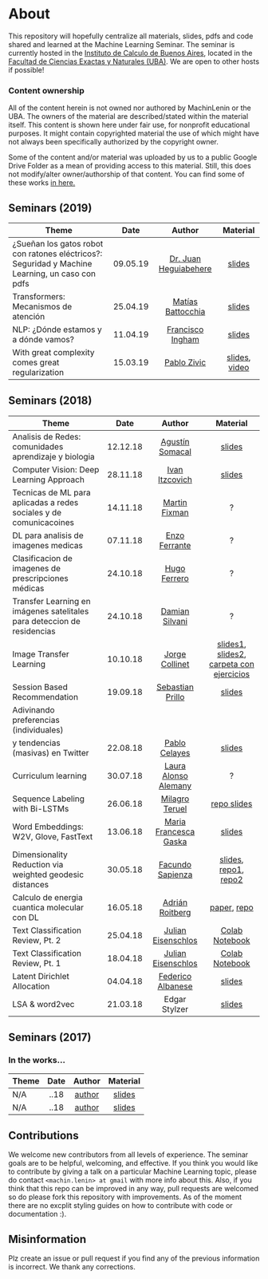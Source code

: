 # About

This repository will hopefully centralize all materials, slides, pdfs and code shared and learned at the Machine Learning Seminar. The seminar is currently hosted in the [Instituto de Calculo de Buenos Aires](www.ic.fcen.uba.ar), located in the [Facultad de Ciencias Exactas y Naturales (UBA)](https://exactas.uba.ar/). We are open to other hosts if possible!


### Content ownership 

All of the content herein is not owned nor authored by MachinLenin or the UBA. The owners of the material are described/stated within the material itself. This content is shown here under fair use, for nonprofit educational purposes. It might contain copyrighted material the use of which might have not always been specifically authorized by the copyright owner.


Some of the content and/or material was uploaded by us to a public Google Drive Folder as a mean of providing access to this material. Still, this does not modify/alter owner/authorship of that content.
You can find some of these works [in here.](https://drive.google.com/drive/folders/1vg-sN1jVUC58D7_MzsBTSzcaqfHsi4bH?usp=sharing
)
## Seminars (2019)

| Theme         | Date          | Author | Material | 
| ------------- |:-------------:| :----: | :------: |
|¿Sueñan los gatos robot con ratones eléctricos?: Seguridad y Machine Learning, un caso con pdfs | 09.05.19 | [Dr. Juan Heguiabehere](http://web.fi.uba.ar/~jheguiabehere/) | [slides](https://docs.google.com/presentation/d/1uFhIFqFjMpxkEK3Hed0u2qY5RLeU1M6MorIhSM2cdh0)
| Transformers: Mecanismos de atención | 25.04.19 | [Matías Battocchia](https://github.com/matiasbattocchia) | [slides](https://docs.google.com/presentation/d/1CbSZdpIWn_GEv3xblm7MjMK6CAny79t0ntNWhLeg9Sk/edit#slide=id.p) |
| NLP: ¿Dónde estamos y a dónde vamos? | 11.04.19 | [Francisco Ingham](https://github.com/fpingham) | [slides](https://docs.google.com/presentation/d/1K_mD9Q8hixOKnLDSa-Regp6FH9zc5DRiwvSk7I3qMP0/edit?usp=sharing) | 
| With great complexity comes great regularization | 15.03.19 | [Pablo Zivic](https://ar.linkedin.com/in/pablozivic) | [slides](https://docs.google.com/presentation/d/1Ay7kHpbeZH2jJKeMzyJnLSa4g4-Yep0-v-OiNcTX268/edit#slide=id.g4eaa901bc1_0_734), [video](https://youtu.be/vvCbPrqXDTQ) | 

## Seminars (2018)

| Theme         | Date          | Author | Material | 
| ------------- |:-------------:| :----: | :------: |
| Analisis de Redes: comunidades aprendizaje y biologia | 12.12.18 | [Agustín Somacal](https://ar.linkedin.com/in/agustin-somacal-737b85a2) | [slides](https://slack-files.com/T6ZK5LS3E-FETKX5ETS-3fd138172a) | 
| Computer Vision: Deep Learning Approach | 28.11.18 | [Ivan Itzcovich](https://github.com/iitzco) | [slides](https://slack-files.com/T6ZK5LS3E-FEH8BQNK0-cac770d0a5) | 
| Tecnicas de ML para aplicadas a redes sociales y de comunicacoines | 14.11.18 | [Martin Fixman](https://github.com/Fixman) | ? | 
| DL para analisis de imagenes medicas | 07.11.18 | [Enzo Ferrante](https://eferrante.github.io/) | ? | 
| Clasificacion de imagenes de prescripciones médicas | 24.10.18 | [Hugo Ferrero](https://www.linkedin.com/in/hugo-ferrero-314315143/) | ? | 
| Transfer Learning en imágenes satelitales para deteccion de residencias | 24.10.18 | [Damian Silvani](https://github.com/munshkr) | ? | 
| Image Transfer Learning | 10.10.18 | [Jorge Collinet](https://github.com/jorgeCollinet) | [slides1](https://drive.google.com/open?id=1YgkKy6q8QaBXb2liRhoToq-OVCW1k7zcrQ5ZdpZC2pY), [slides2](https://drive.google.com/open?id=1JNvThRIVZxIUK11FRFhlb-lIR1tVNZt0), [carpeta con ejercicios](https://drive.google.com/open?id=1sFMyMRvmGFkTu_6VGFITY3dplxGxlyjU)  | 
| Session Based Recommendation | 19.09.18 | [Sebastian Prillo](https://github.com/sprillo) | [slides](http://nbviewer.jupyter.org/format/slides/github/sprillo/slides/blob/master/Session_Based_Recommendation/Session_Based_Recommendation.ipynb#/) | 
| Adivinando preferencias (individuales)
y tendencias (masivas) en Twitter | 22.08.18 | [Pablo Celayes](https://github.com/pablocelayes) | [slides](http://nbviewer.jupyter.org/format/slides/github/pablocelayes/sna_classifier/blob/arreglando/slidesmachinlenin/slides.ipynb#/) | 
| Curriculum learning | 30.07.18 | [Laura Alonso Alemany](https://www.cs.famaf.unc.edu.ar/~laura/) | ? | 
| Sequence Labeling with Bi-LSTMs | 26.06.18 | [Milagro Teruel](https://github.com/mit0110) | [repo slides](https://github.com/mit0110/simpleSequenceClassification) | 
| Word Embeddings: W2V, Glove, FastText | 13.06.18 | [Maria Francesca Gaska]() | [slides](https://slack-files.com/T6ZK5LS3E-FB9V62MUL-b22c7c3503)| 
| Dimensionality Reduction via weighted geodesic distances | 30.05.18 | [Facundo Sapienza](https://github.com/facusapienza21) | [slides](https://slack-files.com/T6ZK5LS3E-FAYLEMQ76-28df885038), [repo1](https://github.com/facusapienza21/d-distance), [repo2](https://github.com/facusapienza21/dimensionality-reduction) | 
| Calculo de energia cuantica molecular con DL | 16.05.18 | [Adrián Roitberg](https://roitberg.chem.ufl.edu/) | [paper](https://arxiv.org/abs/1610.08935), [repo](https://github.com/isayev/ASE_ANI) | 
| Text Classification Review, Pt. 2 | 25.04.18 | [Julian Eisenschlos](https://github.com/eisenjulian) | [Colab Notebook](https://colab.research.google.com/drive/1mkYmLH8NHoB3f-EIkp7l6rUPFrfyxdcf) | 
| Text Classification Review, Pt. 1 | 18.04.18 | [Julian Eisenschlos](https://github.com/eisenjulian) | [Colab Notebook](https://colab.research.google.com/drive/1mkYmLH8NHoB3f-EIkp7l6rUPFrfyxdcf) | 
| Latent Dirichlet Allocation | 04.04.18 | [Federico Albanese](http://www.ic.fcen.uba.ar/en/institution/staff/federico-albanese) | [slides](https://docs.google.com/presentation/d/????) | 
| LSA & word2vec | 21.03.18 | Edgar Stylzer | [slides](https://slack-files.com/T6ZK5LS3E-F9VD2GERM-3a7d6797fa) | 


## Seminars (2017)

### In the works...

| Theme         | Date          | Author | Material | 
| ------------- |:-------------:| :----: | :------: |
| N/A | ..18 | [author]() | [slides]() | 
| N/A | ..18 | [author]() | [slides]() | 


## Contributions

We welcome new contributors from all levels of experience. The seminar goals are to be helpful, welcoming, and effective. If you think you would like to contribute by giving a talk on a particular Machine Learning topic, please do contact `<machin.lenin> at gmail` with more info about this.
Also, if you think that this repo can be improved in any way, pull requests are welcomed so do please fork this repository with improvements. As of the moment there are no excplit styling guides on how to contribute with code or documentation :).

## Misinformation

Plz create an issue or pull request if you find any of the previous information is incorrect. We thank any corrections.
